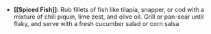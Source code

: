 
- **[[Spiced Fish]]:** Rub fillets of fish like tilapia, snapper, or cod with a mixture of chili piquín, lime zest, and olive oil. Grill or pan-sear until flaky, and serve with a fresh cucumber salad or corn salsa